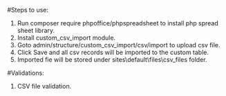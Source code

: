 #Steps to use:
1. Run composer require phpoffice/phpspreadsheet  to install php spread sheet library.
2. Install custom_csv_import module.
3. Goto admin/structure/custom_csv_import/csv/import to upload csv file.
4. Click Save and all csv records will be imported to the custom table.
5. Imported fie will be stored under sites\default\files\csv_files folder.

#Validations:
1. CSV file validation.